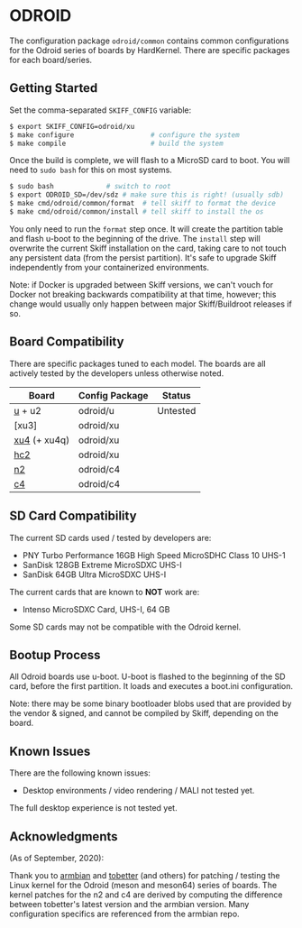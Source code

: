 # ODROID

The configuration package `odroid/common` contains common configurations for the
Odroid series of boards by HardKernel. There are specific packages for each
board/series.

## Getting Started

Set the comma-separated `SKIFF_CONFIG` variable:

```sh
$ export SKIFF_CONFIG=odroid/xu
$ make configure                   # configure the system
$ make compile                     # build the system
```

Once the build is complete, we will flash to a MicroSD card to boot. You will
need to `sudo bash` for this on most systems.

```sh
$ sudo bash             # switch to root
$ export ODROID_SD=/dev/sdz # make sure this is right! (usually sdb)
$ make cmd/odroid/common/format  # tell skiff to format the device
$ make cmd/odroid/common/install # tell skiff to install the os
```

You only need to run the `format` step once. It will create the partition table
and flash u-boot to the beginning of the drive. The `install` step will
overwrite the current Skiff installation on the card, taking care to not touch
any persistent data (from the persist partition). It's safe to upgrade Skiff
independently from your containerized environments.

Note: if Docker is upgraded between Skiff versions, we can't vouch for Docker
not breaking backwards compatibility at that time, however; this change would
usually only happen between major Skiff/Buildroot releases if so.

## Board Compatibility

There are specific packages tuned to each model. The boards are all actively
tested by the developers unless otherwise noted.

| **Board**       | **Config Package** | Status   |
| --------------- | -----------------  | -------- |
| [u] + u2        | odroid/u           | Untested |
| [xu3]           | odroid/xu          |          |
| [xu4] (+ xu4q)  | odroid/xu          |          |
| [hc2]           | odroid/xu          |          |
| [n2]            | odroid/c4          |          |
| [c4]            | odroid/c4          |          |

[u]: https://wiki.odroid.com/old_product/odroid-x_u_q/odroid_u3/odroid-u3
[xu4]: https://wiki.odroid.com/odroid-xu4/odroid-xu4
[hc2]: https://www.hardkernel.com/shop/odroid-hc2-home-cloud-two/
[n2]: https://www.hardkernel.com/shop/odroid-n2-with-4gbyte-ram-2/
[c4]: https://www.hardkernel.com/shop/odroid-c4/

## SD Card Compatibility

The current SD cards used / tested by developers are:

 - PNY Turbo Performance 16GB High Speed MicroSDHC Class 10 UHS-1
 - SanDisk 128GB Extreme MicroSDXC UHS-I 
 - SanDisk 64GB Ultra MicroSDXC UHS-I

The current cards that are known to **NOT** work are:

 - Intenso MicroSDXC Card, UHS-I, 64 GB

Some SD cards may not be compatible with the Odroid kernel.

## Bootup Process

All Odroid boards use u-boot. U-boot is flashed to the beginning of the SD card,
before the first partition. It loads and executes a boot.ini configuration.

Note: there may be some binary bootloader blobs used that are provided by the
vendor & signed, and cannot be compiled by Skiff, depending on the board.

## Known Issues

There are the following known issues:

 - Desktop environments / video rendering / MALI not tested yet.

The full desktop experience is not tested yet.

## Acknowledgments

(As of September, 2020):

Thank you to [armbian] and [tobetter] (and others) for patching / testing the
Linux kernel for the Odroid (meson and meson64) series of boards. The kernel
patches for the n2 and c4 are derived by computing the difference between
tobetter's latest version and the armbian version. Many configuration specifics
are referenced from the armbian repo.

[armbian]: https://github.com/armbian/build
[tobetter]: https://github.com/tobetter/linux

